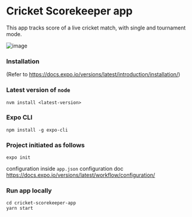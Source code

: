 # Cricket Scorekeeper app

This app tracks score of a live cricket match, with single and tournament mode.

![image](https://i.ibb.co/Qvx9X7c/cricket.png)

### Installation

(Refer to https://docs.expo.io/versions/latest/introduction/installation/)

### Latest version of `node`
```
nvm install <latest-version>
```

### Expo CLI
```
npm install -g expo-cli
```

### Project initiated as follows

```
expo init
```

configuration inside `app.json`
configuration doc https://docs.expo.io/versions/latest/workflow/configuration/


### Run app locally

```
cd cricket-scorekeeper-app
yarn start
```
